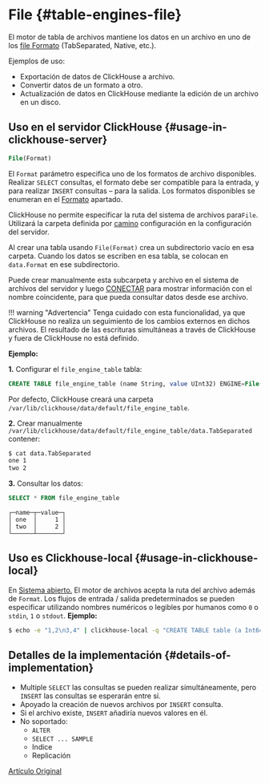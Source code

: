 # File {#table-engines-file}

El motor de tabla de archivos mantiene los datos en un archivo en uno de los [file
Formato](../../interfaces/formats.md#formats) (TabSeparated, Native, etc.).

Ejemplos de uso:

-   Exportación de datos de ClickHouse a archivo.
-   Convertir datos de un formato a otro.
-   Actualización de datos en ClickHouse mediante la edición de un archivo en un disco.

## Uso en el servidor ClickHouse {#usage-in-clickhouse-server}

``` sql
File(Format)
```

El `Format` parámetro especifica uno de los formatos de archivo disponibles. Realizar
`SELECT` consultas, el formato debe ser compatible para la entrada, y para realizar
`INSERT` consultas – para la salida. Los formatos disponibles se enumeran en el
[Formato](../../interfaces/formats.md#formats) apartado.

ClickHouse no permite especificar la ruta del sistema de archivos para`File`. Utilizará la carpeta definida por [camino](../server_settings/settings.md) configuración en la configuración del servidor.

Al crear una tabla usando `File(Format)` crea un subdirectorio vacío en esa carpeta. Cuando los datos se escriben en esa tabla, se colocan en `data.Format` en ese subdirectorio.

Puede crear manualmente esta subcarpeta y archivo en el sistema de archivos del servidor y luego [CONECTAR](../../query_language/misc.md) para mostrar información con el nombre coincidente, para que pueda consultar datos desde ese archivo.

!!! warning "Advertencia"
    Tenga cuidado con esta funcionalidad, ya que ClickHouse no realiza un seguimiento de los cambios externos en dichos archivos. El resultado de las escrituras simultáneas a través de ClickHouse y fuera de ClickHouse no está definido.

**Ejemplo:**

**1.** Configurar el `file_engine_table` tabla:

``` sql
CREATE TABLE file_engine_table (name String, value UInt32) ENGINE=File(TabSeparated)
```

Por defecto, ClickHouse creará una carpeta `/var/lib/clickhouse/data/default/file_engine_table`.

**2.** Crear manualmente `/var/lib/clickhouse/data/default/file_engine_table/data.TabSeparated` contener:

``` bash
$ cat data.TabSeparated
one 1
two 2
```

**3.** Consultar los datos:

``` sql
SELECT * FROM file_engine_table
```

``` text
┌─name─┬─value─┐
│ one  │     1 │
│ two  │     2 │
└──────┴───────┘
```

## Uso es Clickhouse-local {#usage-in-clickhouse-local}

En [Sistema abierto.](../utils/clickhouse-local.md) El motor de archivos acepta la ruta del archivo además de `Format`. Los flujos de entrada / salida predeterminados se pueden especificar utilizando nombres numéricos o legibles por humanos como `0` o `stdin`, `1` o `stdout`.
**Ejemplo:**

``` bash
$ echo -e "1,2\n3,4" | clickhouse-local -q "CREATE TABLE table (a Int64, b Int64) ENGINE = File(CSV, stdin); SELECT a, b FROM table; DROP TABLE table"
```

## Detalles de la implementación {#details-of-implementation}

-   Multiple `SELECT` las consultas se pueden realizar simultáneamente, pero `INSERT` las consultas se esperarán entre sí.
-   Apoyado la creación de nuevos archivos por `INSERT` consulta.
-   Si el archivo existe, `INSERT` añadiría nuevos valores en él.
-   No soportado:
    -   `ALTER`
    -   `SELECT ... SAMPLE`
    -   Indice
    -   Replicación

[Artículo Original](https://clickhouse.tech/docs/es/operations/table_engines/file/) <!--hide-->
